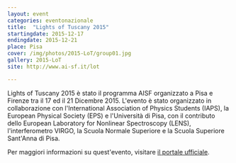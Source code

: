 ```yaml
---
layout: event
categories: eventonazionale
title:  "Lights of Tuscany 2015"
startingdate: 2015-12-17
endingdate: 2015-12-21
place: Pisa
cover: /img/photos/2015-LoT/group01.jpg
gallery: 2015-LoT
site: http://www.ai-sf.it/lot

---
```


Lights of Tuscany 2015 è stato il programma AISF organizzato a Pisa e Firenze tra il 17 ed il 21 Dicembre 2015. L'evento è stato organizzato in collaborazione con l'International Association of Physics Students (IAPS), la European Physical Society (EPS) e l'Università di Pisa, con il contributo dello European Laboratory for Nonlinear Spectroscopy (LENS), l'interferometro VIRGO, la Scuola Normale Superiore e la Scuola Superiore Sant'Anna di Pisa.

Per maggiori informazioni su quest'evento, visitare [il portale ufficiale](http://www.ai-sf.it/lot).

